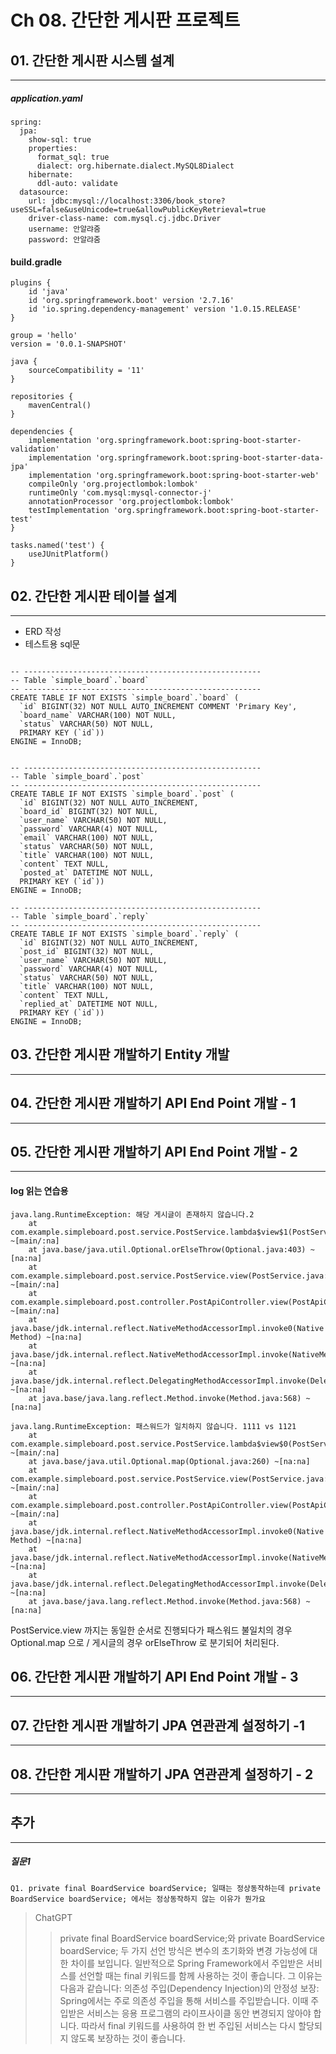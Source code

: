 # Ch 08. 간단한 게시판 프로젝트
## 01. 간단한 게시판 시스템 설계
---
##### application.yaml
```
spring:
  jpa:
    show-sql: true
    properties:
      format_sql: true
      dialect: org.hibernate.dialect.MySQL8Dialect
    hibernate:
      ddl-auto: validate
  datasource:
    url: jdbc:mysql://localhost:3306/book_store?useSSL=false&useUnicode=true&allowPublicKeyRetrieval=true
    driver-class-name: com.mysql.cj.jdbc.Driver
    username: 안알랴줌
    password: 안알랴줌
```

#### build.gradle
```
plugins {
	id 'java'
	id 'org.springframework.boot' version '2.7.16'
	id 'io.spring.dependency-management' version '1.0.15.RELEASE'
}

group = 'hello'
version = '0.0.1-SNAPSHOT'

java {
	sourceCompatibility = '11'
}

repositories {
	mavenCentral()
}

dependencies {
	implementation 'org.springframework.boot:spring-boot-starter-validation'
	implementation 'org.springframework.boot:spring-boot-starter-data-jpa'
	implementation 'org.springframework.boot:spring-boot-starter-web'
	compileOnly 'org.projectlombok:lombok'
	runtimeOnly 'com.mysql:mysql-connector-j'
	annotationProcessor 'org.projectlombok:lombok'
	testImplementation 'org.springframework.boot:spring-boot-starter-test'
}

tasks.named('test') {
	useJUnitPlatform()
}

```

## 02. 간단한 게시판 테이블 설계
---
- ERD 작성
- 테스트용 sql문
```

-- -----------------------------------------------------
-- Table `simple_board`.`board`
-- -----------------------------------------------------
CREATE TABLE IF NOT EXISTS `simple_board`.`board` (
  `id` BIGINT(32) NOT NULL AUTO_INCREMENT COMMENT 'Primary Key',
  `board_name` VARCHAR(100) NOT NULL,
  `status` VARCHAR(50) NOT NULL,
  PRIMARY KEY (`id`))
ENGINE = InnoDB;


-- -----------------------------------------------------
-- Table `simple_board`.`post`
-- -----------------------------------------------------
CREATE TABLE IF NOT EXISTS `simple_board`.`post` (
  `id` BIGINT(32) NOT NULL AUTO_INCREMENT,
  `board_id` BIGINT(32) NOT NULL,
  `user_name` VARCHAR(50) NOT NULL,
  `password` VARCHAR(4) NOT NULL,
  `email` VARCHAR(100) NOT NULL,
  `status` VARCHAR(50) NOT NULL,
  `title` VARCHAR(100) NOT NULL,
  `content` TEXT NULL,
  `posted_at` DATETIME NOT NULL,
  PRIMARY KEY (`id`))
ENGINE = InnoDB;

-- -----------------------------------------------------
-- Table `simple_board`.`reply`
-- -----------------------------------------------------
CREATE TABLE IF NOT EXISTS `simple_board`.`reply` (
  `id` BIGINT(32) NOT NULL AUTO_INCREMENT,
  `post_id` BIGINT(32) NOT NULL,
  `user_name` VARCHAR(50) NOT NULL,
  `password` VARCHAR(4) NOT NULL,
  `status` VARCHAR(50) NOT NULL,
  `title` VARCHAR(100) NOT NULL,
  `content` TEXT NULL,
  `replied_at` DATETIME NOT NULL,
  PRIMARY KEY (`id`))
ENGINE = InnoDB;
```



## 03. 간단한 게시판 개발하기 Entity 개발
---

## 04. 간단한 게시판 개발하기 API End Point 개발 - 1
---

## 05. 간단한 게시판 개발하기 API End Point 개발 - 2
---
#### log 읽는 연습용
```
java.lang.RuntimeException: 해당 게시글이 존재하지 않습니다.2
	at com.example.simpleboard.post.service.PostService.lambda$view$1(PostService.java:48) ~[main/:na]
	at java.base/java.util.Optional.orElseThrow(Optional.java:403) ~[na:na]
	at com.example.simpleboard.post.service.PostService.view(PostService.java:47) ~[main/:na]
	at com.example.simpleboard.post.controller.PostApiController.view(PostApiController.java:35) ~[main/:na]
	at java.base/jdk.internal.reflect.NativeMethodAccessorImpl.invoke0(Native Method) ~[na:na]
	at java.base/jdk.internal.reflect.NativeMethodAccessorImpl.invoke(NativeMethodAccessorImpl.java:77) ~[na:na]
	at java.base/jdk.internal.reflect.DelegatingMethodAccessorImpl.invoke(DelegatingMethodAccessorImpl.java:43) ~[na:na]
	at java.base/java.lang.reflect.Method.invoke(Method.java:568) ~[na:na]
```	
```
java.lang.RuntimeException: 패스워드가 일치하지 않습니다. 1111 vs 1121
	at com.example.simpleboard.post.service.PostService.lambda$view$0(PostService.java:43) ~[main/:na]
	at java.base/java.util.Optional.map(Optional.java:260) ~[na:na]
	at com.example.simpleboard.post.service.PostService.view(PostService.java:38) ~[main/:na]
	at com.example.simpleboard.post.controller.PostApiController.view(PostApiController.java:35) ~[main/:na]
	at java.base/jdk.internal.reflect.NativeMethodAccessorImpl.invoke0(Native Method) ~[na:na]
	at java.base/jdk.internal.reflect.NativeMethodAccessorImpl.invoke(NativeMethodAccessorImpl.java:77) ~[na:na]
	at java.base/jdk.internal.reflect.DelegatingMethodAccessorImpl.invoke(DelegatingMethodAccessorImpl.java:43) ~[na:na]
	at java.base/java.lang.reflect.Method.invoke(Method.java:568) ~[na:na]
```
PostService.view 까지는 동일한 순서로 진행되다가 패스워드 불일치의 경우 Optional.map 으로 / 게시글의 경우 orElseThrow 로 분기되어 처리된다.    


## 06. 간단한 게시판 개발하기 API End Point 개발 - 3
---

## 07. 간단한 게시판 개발하기 JPA 연관관계 설정하기 -1
---

## 08. 간단한 게시판 개발하기 JPA 연관관계 설정하기 - 2
---



## 추가
---
##### 질문1
```
Q1. private final BoardService boardService; 일때는 정상동작하는데 private BoardService boardService; 에서는 정상동작하지 않는 이유가 뭔가요
```
> ChatGPT
>> private final BoardService boardService;와 private BoardService boardService; 두 가지 선언 방식은 변수의 초기화와 변경 가능성에 대한 차이를 보입니다.
>> 일반적으로 Spring Framework에서 주입받은 서비스를 선언할 때는 final 키워드를 함께 사용하는 것이 좋습니다. 그 이유는 다음과 같습니다:
>> 의존성 주입(Dependency Injection)의 안정성 보장: Spring에서는 주로 의존성 주입을 통해 서비스를 주입받습니다.
>> 이때 주입받은 서비스는 응용 프로그램의 라이프사이클 동안 변경되지 않아야 합니다.
>> 따라서 final 키워드를 사용하여 한 번 주입된 서비스는 다시 할당되지 않도록 보장하는 것이 좋습니다.







